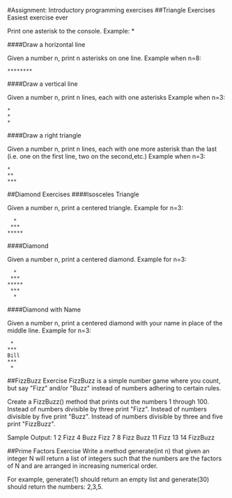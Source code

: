#Assignment: Introductory programming exercises
##Triangle Exercises
Easiest exercise ever

Print one asterisk to the console.
Example:
*

####Draw a horizontal line

Given a number n, print n asterisks on one line.
Example when n=8:

    ********

####Draw a vertical line

Given a number n, print n lines, each with one asterisks
Example when n=3:

    *
    *
    *

####Draw a right triangle

Given a number n, print n lines, each with one more asterisk than the last (i.e. one on the first line, two on the second,etc.) 
Example when n=3:

    *
    **
    ***

##Diamond Exercises
####Isosceles Triangle

Given a number n, print a centered triangle. Example for n=3:

      *
     ***
    *****

####Diamond

Given a number n, print a centered diamond. Example for n=3:

      *
     ***
    *****
     ***
      *

####Diamond with Name

Given a number n, print a centered diamond with your name in place of the middle line. Example for n=3:

     *
    ***
    Bill
    ***
     *

##FizzBuzz Exercise
FizzBuzz is a simple number game where you count, but say "Fizz" and/or "Buzz" instead of numbers adhering to certain rules.

Create a FizzBuzz() method that prints out the numbers 1 through 100.
Instead of numbers divisible by three print "Fizz".
Instead of numbers divisible by five print "Buzz".
Instead of numbers divisible by three and five print "FizzBuzz".

Sample Output:
1
2
Fizz
4
Buzz
Fizz
7
8
Fizz
Buzz
11
Fizz
13
14
FizzBuzz

##Prime Factors Exercise
Write a method generate(int n) that given an integer N will return a list of integers such that the numbers are the factors of N and are arranged in increasing numerical order.

For example, generate(1) should return an empty list and generate(30) should return the numbers: 2,3,5.
